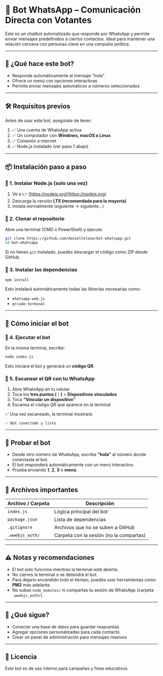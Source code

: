 # 🤖 Bot WhatsApp – Comunicación Directa con Votantes

Este es un chatbot automatizado que responde por WhatsApp y permite enviar mensajes predefinidos a ciertos contactos. Ideal para mantener una relación cercana con personas clave en una campaña política.

---

## 🧠 ¿Qué hace este bot?

- Responde automáticamente al mensaje "hola"
- Ofrece un menú con opciones interactivas
- Permite enviar mensajes automáticos a números seleccionados

---

## 🛠️ Requisitos previos

Antes de usar este bot, asegúrate de tener:

1. ✅ Una cuenta de WhatsApp activa  
2. ✅ Un computador con **Windows, macOS o Linux**  
3. ✅ Conexión a internet  
4. ✅ Node.js instalado (ver paso 1 abajo)

---

## 📦 Instalación paso a paso

### 🔹 1. Instalar Node.js (solo una vez)

1. Ve a 👉 [https://nodejs.org](https://nodejs.org)  
2. Descarga la versión **LTS (recomendada para la mayoría)**  
3. Instala normalmente (siguiente → siguiente…)

### 🔹 2. Clonar el repositorio

Abre una terminal (CMD o PowerShell) y ejecuta:

```bash
git clone https://github.com/daniellelooo/bot-whatsapp.git
cd bot-whatsapp
```

Si no tienes `git` instalado, puedes descargar el código como ZIP desde GitHub.

### 🔹 3. Instalar las dependencias

```bash
npm install
```

Esto instalará automáticamente todas las librerías necesarias como:

- `whatsapp-web.js`
- `qrcode-terminal`

---

## 🚀 Cómo iniciar el bot

### 🔹 4. Ejecutar el bot

En la misma terminal, escribe:

```bash
node index.js
```

Esto iniciará el bot y generará un **código QR**.

### 🔹 5. Escanear el QR con tu WhatsApp

1. Abre WhatsApp en tu celular  
2. Toca los **tres puntos (⋮)** > **Dispositivos vinculados**  
3. Toca **“Vincular un dispositivo”**  
4. Escanea el código QR que aparece en la terminal

✅ Una vez escaneado, la terminal mostrará:

```
✅ Bot conectado y listo
```

---

## 🧪 Probar el bot

- Desde otro número de WhatsApp, escribe **"hola"** al número donde conectaste el bot.  
- El bot responderá automáticamente con un menú interactivo.  
- Prueba enviando **1**, **2**, **3** o **menú**.

---

## 📁 Archivos importantes

| Archivo / Carpeta       | Descripción                                |
|-------------------------|--------------------------------------------|
| `index.js`              | Lógica principal del bot                   |
| `package.json`          | Lista de dependencias                      |
| `.gitignore`            | Archivos que no se suben a GitHub          |
| `.wwebjs_auth/`         | Carpeta con la sesión (no la compartas)    |

---

## ⚠️ Notas y recomendaciones

- El bot solo funciona mientras la terminal esté abierta.  
- No cierres la terminal o se detendrá el bot.  
- Para dejarlo encendido todo el tiempo, puedes usar herramientas como **PM2** más adelante.  
- No subas `node_modules/` ni compartas tu sesión de WhatsApp (carpeta `.wwebjs_auth/`).

---

## 🧠 ¿Qué sigue?

- Conectar una base de datos para guardar respuestas  
- Agregar opciones personalizadas para cada contacto  
- Crear un panel de administración para mensajes masivos

---


## 📄 Licencia

Este bot es de uso interno para campañas y fines educativos.
